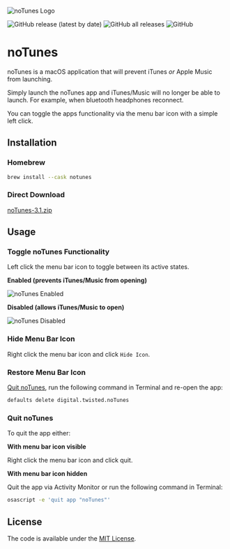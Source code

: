 ![noTunes Logo](/screenshots/app-icon.png)

![GitHub release (latest by date)](https://img.shields.io/github/v/release/tombonez/notunes)
![GitHub all releases](https://img.shields.io/github/downloads/tombonez/notunes/total)
![GitHub](https://img.shields.io/github/license/tombonez/notunes)

# noTunes

noTunes is a macOS application that will prevent iTunes _or_ Apple Music from launching.

Simply launch the noTunes app and iTunes/Music will no longer be able to launch. For example, when bluetooth headphones reconnect.

You can toggle the apps functionality via the menu bar icon with a simple left click.

## Installation

### Homebrew

```bash
brew install --cask notunes
```

### Direct Download

[noTunes-3.1.zip](https://github.com/tombonez/noTunes/releases/download/v3.1/noTunes-3.1.zip)

## Usage

### Toggle noTunes Functionality

Left click the menu bar icon to toggle between its active states.

**Enabled (prevents iTunes/Music from opening)**

![noTunes Enabled](/screenshots/menubar-enabled.png)

**Disabled (allows iTunes/Music to open)**

![noTunes Disabled](/screenshots/menubar-disabled.png)

### Hide Menu Bar Icon

Right click the menu bar icon and click `Hide Icon`.

### Restore Menu Bar Icon

[Quit noTunes](#quit-notunes), run the following command in Terminal and re-open the app:

```bash
defaults delete digital.twisted.noTunes
```

### Quit noTunes

To quit the app either:

**With menu bar icon visible**

Right click the menu bar icon and click quit.

**With menu bar icon hidden**

Quit the app via Activity Monitor or run the following command in Terminal:

```bash
osascript -e 'quit app "noTunes"'
```

## License

The code is available under the [MIT License](https://github.com/tombonez/notunes/blob/master/LICENSE).

